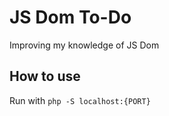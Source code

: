 # JS Dom To-Do

Improving my knowledge of JS Dom

## How to use

Run with `php -S localhost:{PORT}`

